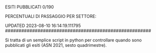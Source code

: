 ESITI PUBBLICATI 0/190 

PERCENTUALI DI PASSAGGIO PER SETTORE:

UPDATED 2023-08-10 16:14:19.111795
###################################################### 

Si tratta di un semplice script in python per controllare quando sono pubblicati gli esiti (ASN 2021, sesto quadrimestre).

